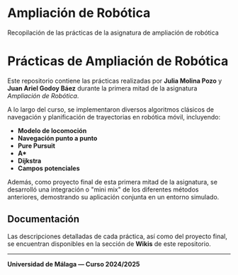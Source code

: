 # Ampliación de Robótica
Recopilación de las prácticas de la asignatura de ampliación de robótica

# Prácticas de Ampliación de Robótica

Este repositorio contiene las prácticas realizadas por **Julia Molina Pozo** y **Juan Ariel Godoy Báez** durante la primera mitad de la asignatura *Ampliación de Robótica*.

A lo largo del curso, se implementaron diversos algoritmos clásicos de navegación y planificación de trayectorias en robótica móvil, incluyendo:

- **Modelo de locomoción**
- **Navegación punto a punto**
- **Pure Pursuit**  
- **A\***  
- **Dijkstra**  
- **Campos potenciales**  

Además, como proyecto final de esta primera mitad de la asignatura, se desarrolló una integración o "mini mix" de los diferentes métodos anteriores, demostrando su aplicación conjunta en un entorno simulado.

## Documentación

Las descripciones detalladas de cada práctica, así como del proyecto final, se encuentran disponibles en la sección de **Wikis** de este repositorio.

---

**Universidad de Málaga — Curso 2024/2025**
